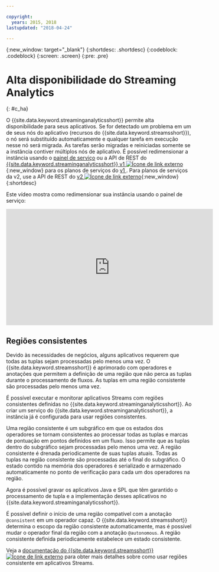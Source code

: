 ```yaml
---

copyright:
  years: 2015, 2018
lastupdated: "2018-04-24"

---
```


<!-- Attribute definitions -->
{:new_window: target="_blank"}
{:shortdesc: .shortdesc}
{:codeblock: .codeblock}
{:screen: .screen}
{:pre: .pre}

# Alta disponibilidade do Streaming Analytics
{: #c_ha}

O {{site.data.keyword.streaminganalyticsshort}} permite alta disponibilidade para seus aplicativos. Se for detectado um problema em um de seus nós do aplicativo (recursos do {{site.data.keyword.streamsshort}}), o nó será substituído automaticamente e qualquer tarefa em execução nesse nó será migrada. As tarefas serão migradas e reiniciadas somente se a instância contiver múltiplos nós de aplicativo. É possível redimensionar a instância usando o [painel de serviço](/docs/services/StreamingAnalytics/r_service_dashboard.html) ou a API de REST do [{{site.data.keyword.streaminganalyticsshort}} v1 ![Ícone de link externo](../../icons/launch-glyph.svg "Ícone de link externo")](https://console.bluemix.net/apidocs/220){:new_window} para os planos de serviços do [v1 ](/docs/services/StreamingAnalytics/service_plans.html). Para planos de serviços da v2, use a API de REST do [v2 ![Ícone de link externo](../../icons/launch-glyph.svg "Ícone de link externo")](https://console.bluemix.net/apidocs/1939){:new_window}
{:shortdesc}

Este vídeo mostra como redimensionar sua instância usando o painel de serviço:

<iframe width="560" height="315" src="https://www.youtube.com/embed/zbZ9am9UhPw?rel=0" frameborder="0" allowfullscreen>Redimensionar instância</iframe>

## Regiões consistentes
Devido às necessidades de negócios, alguns aplicativos requerem que todas as tuplas sejam processadas pelo menos uma vez. O {{site.data.keyword.streamsshort}} é aprimorado com operadores e anotações que permitem a definição de uma região que não perca as tuplas durante o processamento de fluxos. As tuplas em uma região consistente são processadas pelo menos uma vez.

É possível executar e monitorar aplicativos Streams com regiões consistentes definidas no {{site.data.keyword.streaminganalyticsshort}}. Ao criar um serviço do {{site.data.keyword.streaminganalyticsshort}}, a instância já é configurada para usar regiões consistentes.

Uma região consistente é um subgráfico em que os estados dos operadores se tornam consistentes ao processar todas as tuplas e marcas de pontuação em pontos definidos em um fluxo. Isso permite que as tuplas dentro do subgráfico sejam processadas pelo menos uma vez. A região consistente é drenada periodicamente de suas tuplas atuais. Todas as tuplas na região consistente são processadas até o final do subgráfico. O estado contido na memória dos operadores é serializado e armazenado automaticamente no ponto de verificação para cada um dos operadores na região.

Agora é possível gravar os aplicativos Java e SPL que têm garantido o processamento de tupla e a implementação desses aplicativos no {{site.data.keyword.streaminganalyticsshort}}.

É possível definir o início de uma região compatível com a anotação `@consistent` em um operador capaz. O {{site.data.keyword.streamsshort}} determina o escopo da região consistente automaticamente, mas é possível mudar o operador final da região com a anotação `@autonomous`. A região consistente definida periodicamente estabelece um estado consistente.

Veja a [ documentação do {{site.data.keyword.streamsshort}} ![Ícone de link externo](../../icons/launch-glyph.svg "Ícone de link externo")](https://www.ibm.com/support/knowledgecenter/SSCRJU_4.2.1/com.ibm.streams.dev.doc/doc/consistentregions.html) para obter mais detalhes sobre como usar regiões consistente em aplicativos Streams.
